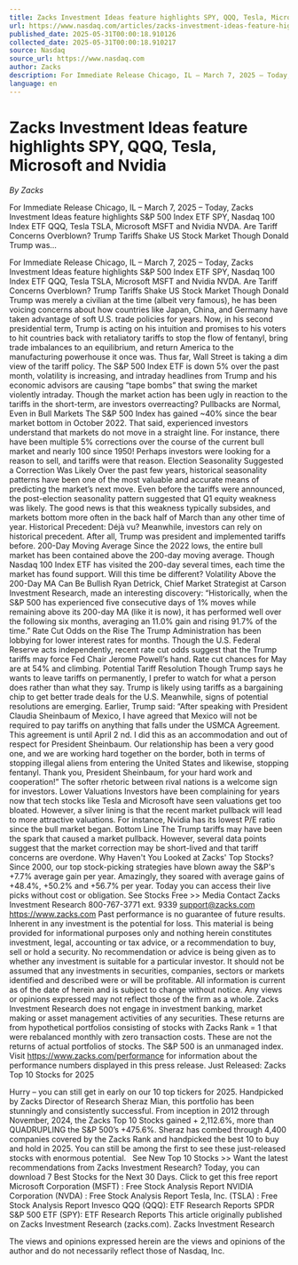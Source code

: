 ```yaml
---
title: Zacks Investment Ideas feature highlights SPY, QQQ, Tesla, Microsoft and Nvidia
url: https://www.nasdaq.com/articles/zacks-investment-ideas-feature-highlights-spy-qqq-tesla-microsoft-and-nvidia
published_date: 2025-05-31T00:00:18.910126
collected_date: 2025-05-31T00:00:18.910217
source: Nasdaq
source_url: https://www.nasdaq.com
author: Zacks
description: For Immediate Release Chicago, IL – March 7, 2025 – Today, Zacks Investment Ideas feature highlights S&amp;P 500 Index ETF SPY, Nasdaq 100 Index ETF QQQ, Tesla TSLA, Microsoft MSFT and Nvidia NVDA. Are Tariff Concerns Overblown? Trump Tariffs Shake US Stock Market Though Donald Trump was...
language: en
---
```


# Zacks Investment Ideas feature highlights SPY, QQQ, Tesla, Microsoft and Nvidia

*By Zacks*

For Immediate Release Chicago, IL – March 7, 2025 – Today, Zacks Investment Ideas feature highlights S&amp;P 500 Index ETF SPY, Nasdaq 100 Index ETF QQQ, Tesla TSLA, Microsoft MSFT and Nvidia NVDA. Are Tariff Concerns Overblown? Trump Tariffs Shake US Stock Market Though Donald Trump was...

For Immediate Release Chicago, IL – March 7, 2025 – Today, Zacks Investment Ideas feature highlights S&amp;P 500 Index ETF SPY, Nasdaq 100 Index ETF QQQ, Tesla TSLA, Microsoft MSFT and Nvidia NVDA. Are Tariff Concerns Overblown? Trump Tariffs Shake US Stock Market Though Donald Trump was merely a civilian at the time (albeit very famous), he has been voicing concerns about how countries like Japan, China, and Germany have taken advantage of soft U.S. trade policies for years. Now, in his second presidential term, Trump is acting on his intuition and promises to his voters to hit countries back with retaliatory tariffs to stop the flow of fentanyl, bring trade imbalances to an equilibrium, and return America to the manufacturing powerhouse it once was. 
 Thus far, Wall Street is taking a dim view of the tariff policy. The S&amp;P 500 Index ETF is down 5% over the past month, volatility is increasing, and intraday headlines from Trump and his economic advisors are causing “tape bombs” that swing the market violently intraday. Though the market action has been ugly in reaction to the tariffs in the short-term, are investors overreacting? Pullbacks are Normal, Even in Bull Markets The S&amp;P 500 Index has gained ~40% since the bear market bottom in October 2022. That said, experienced investors understand that markets do not move in a straight line. For instance, there have been multiple 5% corrections over the course of the current bull market and nearly 100 since 1950! Perhaps investors were looking for a reason to sell, and tariffs were that reason. Election Seasonality Suggested a Correction Was Likely Over the past few years, historical seasonality patterns have been one of the most valuable and accurate means of predicting the market’s next move. Even before the tariffs were announced, the post-election seasonality pattern suggested that Q1 equity weakness was likely. The good news is that this weakness typically subsides, and markets bottom more often in the back half of March than any other time of year. Historical Precedent: Déjà vu? Meanwhile, investors can rely on historical precedent. After all, Trump was president and implemented tariffs before. 200-Day Moving Average Since the 2022 lows, the entire bull market has been contained above the 200-day moving average. Though Nasdaq 100 Index ETF has visited the 200-day several times, each time the market has found support. Will this time be different? 
 Volatility Above the 200-Day MA Can Be Bullish Ryan Detrick, Chief Market Strategist at Carson Investment Research, made an interesting discovery: “Historically, when the S&amp;P 500 has experienced five consecutive days of 1% moves while remaining above its 200-day MA (like it is now), it has performed well over the following six months, averaging an 11.0% gain and rising 91.7% of the time.” Rate Cut Odds on the Rise The Trump Administration has been lobbying for lower interest rates for months. Though the U.S. Federal Reserve acts independently, recent rate cut odds suggest that the Trump tariffs may force Fed Chair Jerome Powell’s hand. Rate cut chances for May are at 54% and climbing. Potential Tariff Resolution Though Trump says he wants to leave tariffs on permanently, I prefer to watch for what a person does rather than what they say. Trump is likely using tariffs as a bargaining chip to get better trade deals for the U.S. Meanwhile, signs of potential resolutions are emerging. Earlier, Trump said: “After speaking with President Claudia Sheinbaum of Mexico, I have agreed that Mexico will not be required to pay tariffs on anything that falls under the USMCA Agreement. This agreement is until April 2 nd. I did this as an accommodation and out of respect for President Sheinbaum. Our relationship has been a very good one, and we are working hard together on the border, both in terms of stopping illegal aliens from entering the United States and likewise, stopping fentanyl. Thank you, President Sheinbaum, for your hard work and cooperation!” 
 The softer rhetoric between rival nations is a welcome sign for investors. Lower Valuations Investors have been complaining for years now that tech stocks like Tesla and Microsoft have seen valuations get too bloated. However, a silver lining is that the recent market pullback will lead to more attractive valuations. For instance, Nvidia has its lowest P/E ratio since the bull market began. Bottom Line The Trump tariffs may have been the spark that caused a market pullback. However, several data points suggest that the market correction may be short-lived and that tariff concerns are overdone. Why Haven't You Looked at Zacks' Top Stocks? Since 2000, our top stock-picking strategies have blown away the S&amp;P's +7.7% average gain per year. Amazingly, they soared with average gains of +48.4%, +50.2% and +56.7% per year. Today you can access their live picks without cost or obligation. 
 See Stocks Free &gt;&gt; Media Contact Zacks Investment Research 800-767-3771 ext. 9339 support@zacks.com https://www.zacks.com Past performance is no guarantee of future results. Inherent in any investment is the potential for loss. This material is being provided for informational purposes only and nothing herein constitutes investment, legal, accounting or tax advice, or a recommendation to buy, sell or hold a security. No recommendation or advice is being given as to whether any investment is suitable for a particular investor. It should not be assumed that any investments in securities, companies, sectors or markets identified and described were or will be profitable. All information is current as of the date of herein and is subject to change without notice. Any views or opinions expressed may not reflect those of the firm as a whole. Zacks Investment Research does not engage in investment banking, market making or asset management activities of any securities. These returns are from hypothetical portfolios consisting of stocks with Zacks Rank = 1 that were rebalanced monthly with zero transaction costs. These are not the returns of actual portfolios of stocks. The S&amp;P 500 is an unmanaged index. Visit https://www.zacks.com/performance for information about the performance numbers displayed in this press release. 
 Just Released: Zacks Top 10 Stocks for 2025 
 
 Hurry – you can still get in early on our 10 top tickers for 2025. Handpicked by Zacks Director of Research Sheraz Mian, this portfolio has been stunningly and consistently successful. From inception in 2012 through November, 2024, the Zacks Top 10 Stocks gained + 2,112.6%, more than QUADRUPLING the S&amp;P 500’s +475.6%. Sheraz has combed through 4,400 companies covered by the Zacks Rank and handpicked the best 10 to buy and hold in 2025. You can still be among the first to see these just-released stocks with enormous potential. 
   See New Top 10 Stocks &gt;&gt; Want the latest recommendations from Zacks Investment Research? Today, you can download 7 Best Stocks for the Next 30 Days. Click to get this free report Microsoft Corporation (MSFT) : Free Stock Analysis Report NVIDIA Corporation (NVDA) : Free Stock Analysis Report Tesla, Inc. (TSLA) : Free Stock Analysis Report Invesco QQQ (QQQ): ETF Research Reports SPDR S&amp;P 500 ETF (SPY): ETF Research Reports This article originally published on Zacks Investment Research (zacks.com). Zacks Investment Research

The views and opinions expressed herein are the views and opinions of the author and do not necessarily reflect those of Nasdaq, Inc.